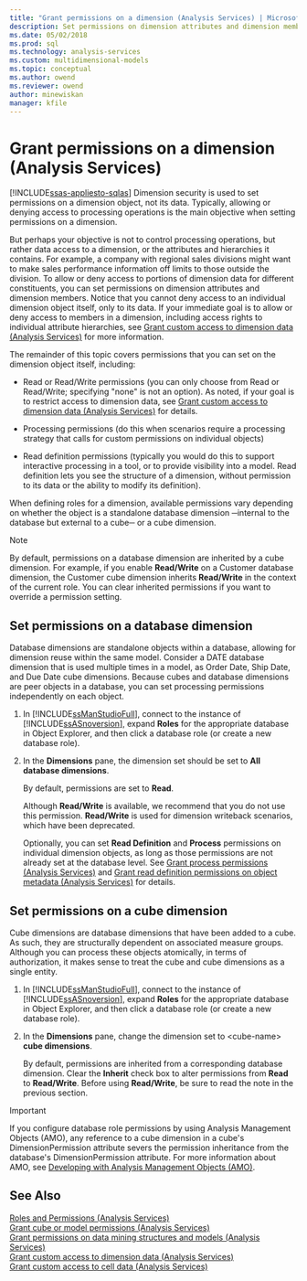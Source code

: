 ```yaml
---
title: "Grant permissions on a dimension (Analysis Services) | Microsoft Docs"
description: Set permissions on dimension attributes and dimension members to allow or deny access to portions of dimension data for different constituents.
ms.date: 05/02/2018
ms.prod: sql
ms.technology: analysis-services
ms.custom: multidimensional-models
ms.topic: conceptual
ms.author: owend
ms.reviewer: owend
author: minewiskan
manager: kfile
---
```

# Grant permissions on a dimension (Analysis Services)
[!INCLUDE[ssas-appliesto-sqlas](../includes/ssas-appliesto-sqlas.md)]
  Dimension security is used to set permissions on a dimension object, not its data. Typically, allowing or denying access to processing operations is the main objective when setting permissions on a dimension.  
  
 But perhaps your objective is not to control processing operations, but rather data access to a dimension, or the attributes and hierarchies it contains. For example, a company with regional sales divisions might want to make sales performance information off limits to those outside the division. To allow or deny access to portions of dimension data for different constituents, you can set permissions on dimension attributes and dimension members. Notice that you cannot deny access to an individual dimension object itself, only to its data. If your immediate goal is to allow or deny access to members in a dimension, including access rights to individual attribute hierarchies, see [Grant custom access to dimension data &#40;Analysis Services&#41;](../../analysis-services/multidimensional-models/grant-custom-access-to-dimension-data-analysis-services.md) for more information.  
  
 The remainder of this topic covers permissions that you can set on the dimension object itself, including:  
  
-   Read or Read/Write permissions (you can only choose from Read or Read/Write; specifying "none" is not an option). As noted, if your goal is to restrict access to dimension data, see [Grant custom access to dimension data &#40;Analysis Services&#41;](../../analysis-services/multidimensional-models/grant-custom-access-to-dimension-data-analysis-services.md) for details.  
  
-   Processing permissions (do this when scenarios require a processing strategy that calls for custom permissions on individual objects)  
  
-   Read definition permissions (typically you would do this to support interactive processing in a tool, or to provide visibility into a model. Read definition lets you see the structure of a dimension, without permission to its data or the ability to modify its definition).  
  
 When defining roles for a dimension, available permissions vary depending on whether the object is a standalone database dimension ─internal to the database but external to a cube─ or a cube dimension.  
  
> [!NOTE]  
>  By default, permissions on a database dimension are inherited by a cube dimension. For example, if you enable **Read/Write** on a Customer database dimension, the Customer cube dimension inherits **Read/Write** in the context of the current role. You can clear inherited permissions if you want to override a permission setting.  
  
## Set permissions on a database dimension  
 Database dimensions are standalone objects within a database, allowing for dimension reuse within the same model. Consider a DATE database dimension that is used multiple times in a model, as Order Date, Ship Date, and Due Date cube dimensions. Because cubes and database dimensions are peer objects in a database, you can set processing permissions independently on each object.  
  
1.  In [!INCLUDE[ssManStudioFull](../includes/ssmanstudiofull-md.md)], connect to the instance of [!INCLUDE[ssASnoversion](../includes/ssasnoversion-md.md)], expand **Roles** for the appropriate database in Object Explorer, and then click a database role (or create a new database role).  
  
2.  In the **Dimensions** pane, the dimension set should be set to **All database dimensions**.  
  
     By default, permissions are set to **Read**.  
  
     Although **Read/Write** is available, we recommend that you do not use this permission. **Read/Write** is used for dimension writeback scenarios, which have been deprecated.  
  
     Optionally, you can set **Read Definition** and **Process** permissions on individual dimension objects, as long as those permissions are not already set at the database level. See [Grant process permissions &#40;Analysis Services&#41;](../../analysis-services/multidimensional-models/grant-process-permissions-analysis-services.md) and [Grant read definition permissions on object metadata &#40;Analysis Services&#41;](../../analysis-services/multidimensional-models/grant-read-definition-permissions-on-object-metadata-analysis-services.md) for details.  
  
## Set permissions on a cube dimension  
 Cube dimensions are database dimensions that have been added to a cube. As such, they are structurally dependent on associated measure groups. Although you can process these objects atomically, in terms of authorization, it makes sense to treat the cube and cube dimensions as a single entity.  
  
1.  In [!INCLUDE[ssManStudioFull](../includes/ssmanstudiofull-md.md)], connect to the instance of [!INCLUDE[ssASnoversion](../includes/ssasnoversion-md.md)], expand **Roles** for the appropriate database in Object Explorer, and then click a database role (or create a new database role).  
  
2.  In the **Dimensions** pane, change the dimension set to \<cube-name> **cube dimensions**.  
  
     By default, permissions are inherited from a corresponding database dimension. Clear the **Inherit** check box to alter permissions from **Read** to **Read/Write**. Before using **Read/Write**, be sure to read the note in the previous section.  
  
> [!IMPORTANT]  
>  If you configure database role permissions by using Analysis Management Objects (AMO), any reference to a cube dimension in a cube's DimensionPermission attribute severs the permission inheritance from the database's DimensionPermission attribute. For more information about AMO, see [Developing with Analysis Management Objects &#40;AMO&#41;](https://docs.microsoft.com/analysis-services/amo/developing-with-analysis-management-objects-amo).  
  
## See Also  
 [Roles and Permissions &#40;Analysis Services&#41;](../../analysis-services/multidimensional-models/roles-and-permissions-analysis-services.md)   
 [Grant cube or model permissions &#40;Analysis Services&#41;](../../analysis-services/multidimensional-models/grant-cube-or-model-permissions-analysis-services.md)   
 [Grant permissions on data mining structures and models &#40;Analysis Services&#41;](../../analysis-services/multidimensional-models/grant-permissions-on-data-mining-structures-and-models-analysis-services.md)   
 [Grant custom access to dimension data &#40;Analysis Services&#41;](../../analysis-services/multidimensional-models/grant-custom-access-to-dimension-data-analysis-services.md)   
 [Grant custom access to cell data &#40;Analysis Services&#41;](../../analysis-services/multidimensional-models/grant-custom-access-to-cell-data-analysis-services.md)  
  
  
